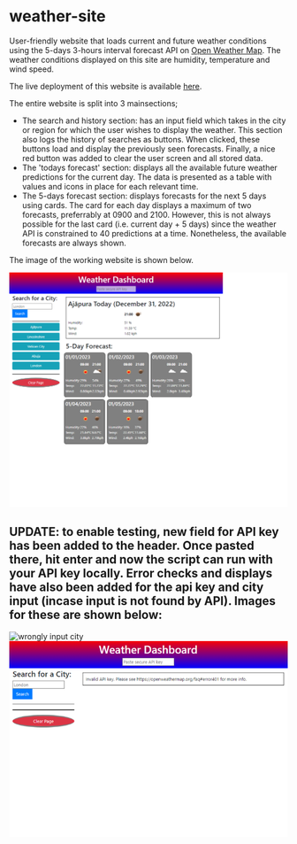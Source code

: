 # weather-site
User-friendly website that loads current and future weather conditions using the 5-days 3-hours interval forecast API on [Open Weather Map](https://openweathermap.org/). The weather conditions displayed on this site are humidity, temperature and wind speed.

The live deployment of this website is available [here]().

The entire website is split into 3 mainsections; 
* The search and history section: has an input field which takes in the city or region for which the user wishes to display the weather. This section also logs the history of searches as buttons. When clicked, these buttons load  and display the previously seen forecasts. Finally, a nice red button was added to clear the user screen and all stored data.
* The 'todays forecast' section: displays all the available future weather predictions for the current day. The data is presented as a table with values and icons in place for each relevant time.
* The 5-days forecast section: displays forecasts for the next 5 days using cards. The card for each day displays a maximum of two forecasts, preferrably at 0900 and 2100. However, this is not always possible for the last card (i.e. current day + 5 days) since the weather API is constrained to 40 predictions at a time. Nonetheless, the available forecasts are always shown.

The image of the working website is shown below.

<img src= "assets/images/screenshot2.png" alt="screenshot of weather site">

## UPDATE: to enable testing, new field for API key has been added to the header. Once pasted there, hit enter and now the script can run with your API key locally. Error checks and displays have also been added for the api key and city input (incase input is not found by API). Images for these are shown below:

<img src= "assets/images/wrongInput.png" alt="wrongly input city"><img src= "assets/images/wrongAPIKey.png" alt="wrongly input API key">
